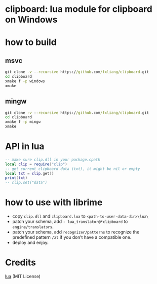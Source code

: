 # clipboard: lua module for clipboard on Windows

# how to build

## msvc

```bat
git clone -v --recursive https://github.com/fxliang/clipboard.git
cd clipboard
xmake f -p windows
xmake 
```

## mingw

```bat
git clone -v --recursive https://github.com/fxliang/clipboard.git
cd clipboard
xmake f -p mingw
xmake 
```

# API in lua

```lua
-- make sure clip.dll in your package.cpath
local clip = require("clip")
-- get current clipboard data (txt), it might be nil or empty
local txt = clip.get()
print(txt)
-- clip.set("data")
```

# how to use with librime

- copy `clip.dll` and `clipboard.lua` to `<path-to-user-data-dir>\lua\`
- patch your schema, add  `- lua_translator@*clipboard` to `engine/translators`.
- patch your schema, add `recognizer/patterns` to recognize the predefined pattern `/zt` if you don't have a compatible one.
- deploy and enjoy.


# Credits
[lua](https://github.com/lua/lua.git) (MIT License)